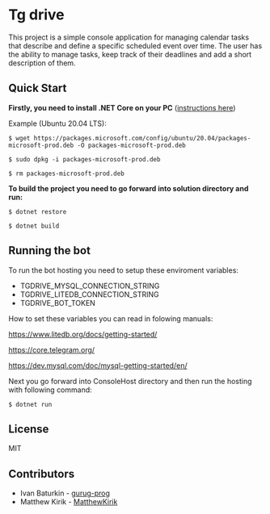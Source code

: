 # Tg drive

This project is a simple console application for managing calendar tasks that describe and define a specific scheduled event over time. The user has the ability to manage tasks, keep track of their deadlines and add a short description of them.

## Quick Start

**Firstly, you need to install .NET Core on your PC** ([instructions here](https://docs.microsoft.com/en-us/dotnet/core/install/linux-ubuntu))

Example (Ubuntu 20.04 LTS):
```
$ wget https://packages.microsoft.com/config/ubuntu/20.04/packages-microsoft-prod.deb -O packages-microsoft-prod.deb

$ sudo dpkg -i packages-microsoft-prod.deb

$ rm packages-microsoft-prod.deb
```

**To build the project you need to go forward into solution directory and run:**

```
$ dotnet restore

$ dotnet build
```

## Running the bot

To run the bot hosting you need to setup these enviroment variables:

- TGDRIVE_MYSQL_CONNECTION_STRING
- TGDRIVE_LITEDB_CONNECTION_STRING
- TGDRIVE_BOT_TOKEN

How to set these variables you can read in folowing manuals:

https://www.litedb.org/docs/getting-started/

https://core.telegram.org/

https://dev.mysql.com/doc/mysql-getting-started/en/

Next you go forward into ConsoleHost directory and then run the hosting with following command:

```
$ dotnet run
```
## License

MIT

## Contributors

- Ivan Baturkin - [gurug-prog](https://github.com/gurug-prog)
- Matthew Kirik - [MatthewKirik](https://github.com/MatthewKirik)
